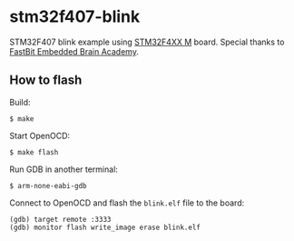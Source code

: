 # stm32f407-blink

STM32F407 blink example using [STM32F4XX M](https://stm32-base.org/boards/STM32F407VGT6-STM32F4XX-M.html) board. Special thanks to [FastBit Embedded Brain Academy](https://fastbitlab.com/).

## How to flash

Build:

```console
$ make
```

Start OpenOCD:

```console
$ make flash
```

Run GDB in another terminal:

```console
$ arm-none-eabi-gdb
```

Connect to OpenOCD and flash the `blink.elf` file to the board:

```console
(gdb) target remote :3333
(gdb) monitor flash write_image erase blink.elf
```
